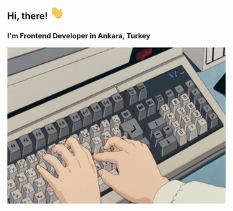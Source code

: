 ## Hi, there! <img src="src/wave.gif" width="32px">

### I'm Frontend Developer in Ankara, Turkey

<img alt="keyboard" src="src/keyboard.gif" align="center" width="640" height="360"/>
